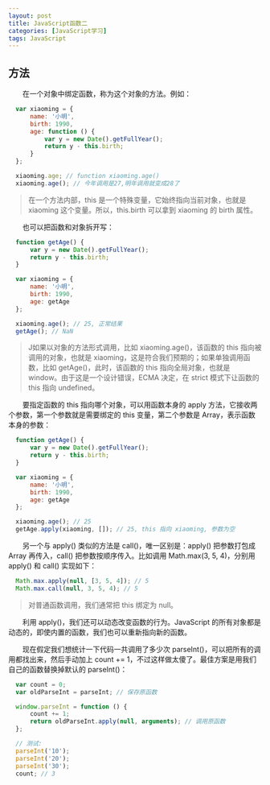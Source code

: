 ```yaml
---
layout: post
title: JavaScript函数二
categories: [JavaScript学习]
tags: JavaScript
---
```


## 方法
&emsp;&emsp;在一个对象中绑定函数，称为这个对象的方法。例如：
```javascript
  var xiaoming = {
      name: '小明',
      birth: 1990,
      age: function () {
          var y = new Date().getFullYear();
          return y - this.birth;
      }
  };

  xiaoming.age; // function xiaoming.age()
  xiaoming.age(); // 今年调用是27,明年调用就变成28了
```
>在一个方法内部，this 是一个特殊变量，它始终指向当前对象，也就是 xiaoming 这个变量。所以，this.birth 可以拿到 xiaoming 的 birth 属性。

&emsp;&emsp;也可以把函数和对象拆开写：
```javascript
  function getAge() {
      var y = new Date().getFullYear();
      return y - this.birth;
  }

  var xiaoming = {
      name: '小明',
      birth: 1990,
      age: getAge
  };

  xiaoming.age(); // 25, 正常结果
  getAge(); // NaN
```
>J如果以对象的方法形式调用，比如 xiaoming.age()，该函数的 this 指向被调用的对象，也就是 xiaoming，这是符合我们预期的；如果单独调用函数，比如 getAge()，此时，该函数的 this 指向全局对象，也就是 window。由于这是一个设计错误，ECMA 决定，在 strict 模式下让函数的 this 指向 undefined。

&emsp;&emsp;要指定函数的 this 指向哪个对象，可以用函数本身的 apply 方法，它接收两个参数，第一个参数就是需要绑定的 this 变量，第二个参数是 Array，表示函数本身的参数：
```javascript
  function getAge() {
      var y = new Date().getFullYear();
      return y - this.birth;
  }

  var xiaoming = {
      name: '小明',
      birth: 1990,
      age: getAge
  };

  xiaoming.age(); // 25
  getAge.apply(xiaoming, []); // 25, this 指向 xiaoming, 参数为空
```

&emsp;&emsp;另一个与 apply() 类似的方法是 call()，唯一区别是：apply() 把参数打包成 Array 再传入，call() 把参数按顺序传入。比如调用 Math.max(3, 5, 4)，分别用 apply() 和 call() 实现如下：
```javascript
  Math.max.apply(null, [3, 5, 4]); // 5
  Math.max.call(null, 3, 5, 4); // 5
```
>对普通函数调用，我们通常把 this 绑定为 null。

&emsp;&emsp;利用 apply()，我们还可以动态改变函数的行为。JavaScript 的所有对象都是动态的，即使内置的函数，我们也可以重新指向新的函数。

&emsp;&emsp;现在假定我们想统计一下代码一共调用了多少次 parseInt()，可以把所有的调用都找出来，然后手动加上 count += 1，不过这样做太傻了。最佳方案是用我们自己的函数替换掉默认的 parseInt()：
```javascript
  var count = 0;
  var oldParseInt = parseInt; // 保存原函数

  window.parseInt = function () {
      count += 1;
      return oldParseInt.apply(null, arguments); // 调用原函数
  };

  // 测试:
  parseInt('10');
  parseInt('20');
  parseInt('30');
  count; // 3
```
